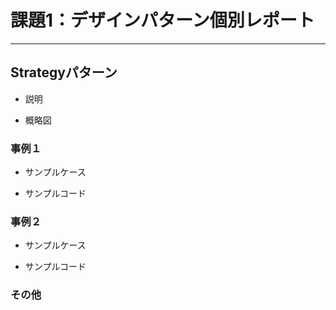 # 課題1：デザインパターン個別レポート

***

## Strategyパターン
* 説明

* 概略図

### 事例１
* サンプルケース

* サンプルコード

### 事例２
* サンプルケース

* サンプルコード

### その他


